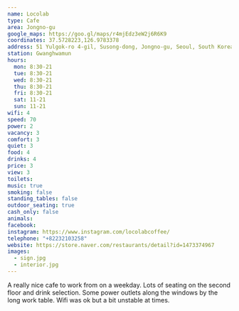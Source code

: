 ```yaml
---
name: Locolab
type: Cafe
area: Jongno-gu
google_maps: https://goo.gl/maps/r4mjEdz3eW2j6R6K9
coordinates: 37.5728223,126.9783378
address: 51 Yulgok-ro 4-gil, Susong-dong, Jongno-gu, Seoul, South Korea
station: Gwanghwamun
hours:
  mon: 8:30-21
  tue: 8:30-21
  wed: 8:30-21
  thu: 8:30-21
  fri: 8:30-21
  sat: 11-21
  sun: 11-21
wifi: 4
speed: 70
power: 2
vacancy: 3
comfort: 3
quiet: 3
food: 4
drinks: 4
price: 3
view: 3
toilets: 
music: true
smoking: false
standing_tables: false
outdoor_seating: true
cash_only: false
animals: 
facebook: 
instagram: https://www.instagram.com/locolabcoffee/
telephone: "+82232103258"
website: https://store.naver.com/restaurants/detail?id=1473374967
images:
  - sign.jpg
  - interior.jpg
---
```


A really nice cafe to work from on a weekday. Lots of seating on the second floor and drink selection. Some power outlets along the windows by the long work table. Wifi was ok but a bit unstable at times.
